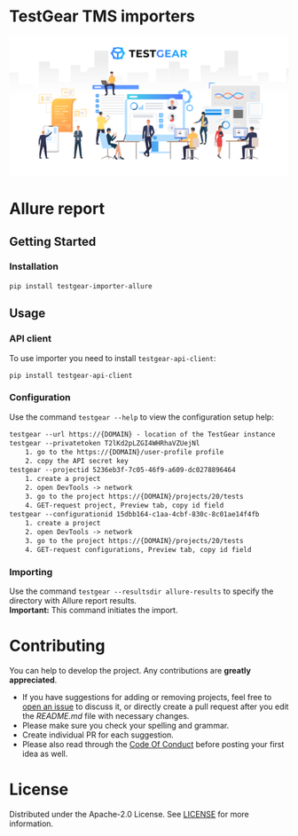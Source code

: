# TestGear TMS importers
![TestGear](https://raw.githubusercontent.com/testgear-tms/importers/main/images/banner.png)

# Allure report

## Getting Started

### Installation
```
pip install testgear-importer-allure
```

## Usage

### API client

To use importer you need to install `testgear-api-client`:
```
pip install testgear-api-client
```

### Configuration

Use the command `testgear --help` to view the configuration setup help:
```
testgear --url https://{DOMAIN} - location of the TestGear instance
testgear --privatetoken T2lKd2pLZGI4WHRhaVZUejNl
    1. go to the https://{DOMAIN}/user-profile profile
    2. copy the API secret key
testgear --projectid 5236eb3f-7c05-46f9-a609-dc0278896464
    1. create a project
    2. open DevTools -> network
    3. go to the project https://{DOMAIN}/projects/20/tests
    4. GET-request project, Preview tab, copy id field
testgear --configurationid 15dbb164-c1aa-4cbf-830c-8c01ae14f4fb
    1. create a project
    2. open DevTools -> network
    3. go to the project https://{DOMAIN}/projects/20/tests
    4. GET-request configurations, Preview tab, copy id field
```

### Importing

Use the command `testgear --resultsdir allure-results` to specify the directory with Allure report results.  
**Important:** This command initiates the import.

# Contributing

You can help to develop the project. Any contributions are **greatly appreciated**.

* If you have suggestions for adding or removing projects, feel free to [open an issue](https://github.com/testgear-tms/importers/issues/new) to discuss it, or directly create a pull request after you edit the *README.md* file with necessary changes.
* Please make sure you check your spelling and grammar.
* Create individual PR for each suggestion.
* Please also read through the [Code Of Conduct](https://github.com/testgear-tms/importers/blob/master/CODE_OF_CONDUCT.md) before posting your first idea as well.

# License

Distributed under the Apache-2.0 License. See [LICENSE](https://github.com/testgear-tms/importers/blob/master/LICENSE.md) for more information.


